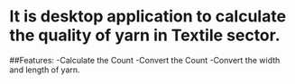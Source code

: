 # It is desktop application to calculate the quality of yarn in Textile sector.
##Features:
   -Calculate the Count
   -Convert the Count
   -Convert the width and length of yarn.
